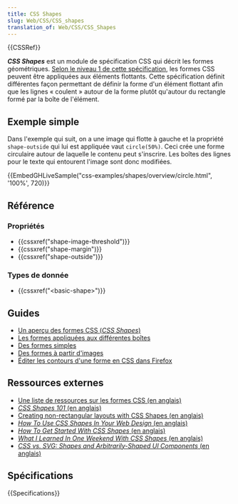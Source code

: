 ```yaml
---
title: CSS Shapes
slug: Web/CSS/CSS_shapes
translation_of: Web/CSS/CSS_Shapes
---
```


{{CSSRef}}

**_CSS Shapes_** est un module de spécification CSS qui décrit les formes géométriques. [Selon le niveau 1 de cette spécification](https://drafts.csswg.org/css-shapes/), les formes CSS peuvent être appliquées aux éléments flottants. Cette spécification définit différentes façon permettant de définir la forme d'un élément flottant afin que les lignes « coulent » autour de la forme plutôt qu'autour du rectangle formé par la boîte de l'élément.

## Exemple simple

Dans l'exemple qui suit, on a une image qui flotte à gauche et la propriété `shape-outside` qui lui est appliquée vaut `circle(50%)`. Ceci crée une forme circulaire autour de laquelle le contenu peut s'inscrire. Les boîtes des lignes pour le texte qui entourent l'image sont donc modifiées.

{{EmbedGHLiveSample("css-examples/shapes/overview/circle.html", '100%', 720)}}

## Référence

### Propriétés

- {{cssxref("shape-image-threshold")}}
- {{cssxref("shape-margin")}}
- {{cssxref("shape-outside")}}

### Types de donnée

- {{cssxref("&lt;basic-shape&gt;")}}

## Guides

- [Un aperçu des formes CSS (_CSS Shapes_)](/fr/docs/Web/CSS/CSS_Shapes/Overview_of_CSS_Shapes)
- [Les formes appliquées aux différentes boîtes](/fr/docs/Web/CSS/CSS_Shapes/Shapes_From_Box_Values)
- [Des formes simples](/fr/docs/Web/CSS/CSS_Shapes/Basic_Shapes)
- [Des formes à partir d'images](/fr/docs/Web/CSS/CSS_Shapes/Shapes_From_Images)
- [Éditer les contours d'une forme en CSS dans Firefox](/fr/docs/Tools/Page_Inspector/How_to/Edit_CSS_shapes)

## Ressources externes

- [Une liste de ressources sur les formes CSS (en anglais)](https://codepen.io/KristopherVanSant/post/css-shapes-resources)
- [_CSS Shapes 101_ (en anglais)](https://alistapart.com/article/css-shapes-101)
- [Creating non-rectangular layouts with CSS Shapes (en anglais)](https://www.sarasoueidan.com/blog/css-shapes/)
- [_How To Use CSS Shapes In Your Web Design_ (en anglais)](https://webdesign.tutsplus.com/tutorials/how-to-use-css-shapes-in-your-web-design--cms-27498)
- [_How To Get Started With CSS Shapes_ (en anglais)](https://www.webdesignerdepot.com/2015/03/how-to-get-started-with-css-shapes/)
- [_What I Learned In One Weekend With CSS Shapes_ (en anglais)](https://medium.com/@MHarreither/what-i-learned-in-one-weekend-with-css-shapes-66ae9be69cc5)
- [_CSS vs. SVG: Shapes and Arbitrarily-Shaped UI Components_ (en anglais)](https://theblog.adobe.com/css-vs-svg-shapes-and-arbitrarily-shaped-ui-components/)

## Spécifications

{{Specifications}}
